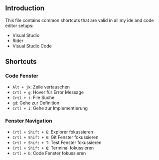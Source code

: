 ## Introduction
This file contains common shortcuts that are valid in all my ide and code editor setups:
- Visual Studio
- Rider
- Visual Studio Code

## Shortcuts
### Code Fenster
- `Alt + jk`: Zeile vertauschen
- `Crtl + g`: Hover für Error Message
- `Crtl + t`: File Suche
- `gd`: Gehe zur Definition
- `Crtl + i`: Gehe zur Implementierung

### Fenster Navigation
- `Crtl + Shift + E`: Explorer fokussieren
- `Crtl + Shift + G`: Git Fenster fokussieren
- `Crtl + Shift + T`: Test Fenster fokussieren
- `Crtl + Shift + Q`: Terminal fokussieren
- `Crtl + b`: Code Fenster fokussieren